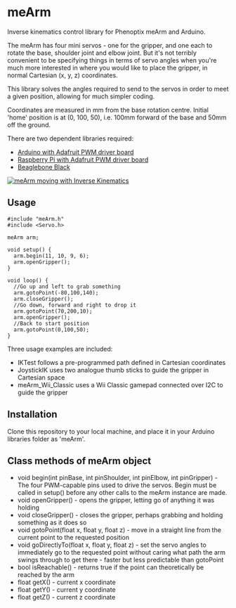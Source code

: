 meArm
=====

Inverse kinematics control library for Phenoptix meArm and Arduino.

The meArm has four mini servos - one for the gripper, and one each to rotate the base, shoulder joint and elbow joint.  But it's not terribly convenient to be specifying things in terms of servo angles when you're much more interested in where you would like to place the gripper, in normal Cartesian (x, y, z) coordinates.

This library solves the angles required to send to the servos in order to meet a given position, allowing for much simpler coding.

Coordinates are measured in mm from the base rotation centre.  Initial 'home' position is at (0, 100, 50), i.e. 100mm forward of the base and 50mm off the ground.

There are two dependent libraries required: 
* [Arduino with Adafruit PWM driver board](https://github.com/RorschachUK/meArm_Adafruit)
* [Raspberry Pi with Adafruit PWM driver board](https://github.com/RorschachUK/meArmPi)
* [Beaglebone Black](https://github.com/RorschachUK/meArmBBB)

[![meArm moving with Inverse Kinematics](http://img.youtube.com/vi/HbxhVs3UmuE/0.jpg)](http://www.youtube.com/watch?v=HbxhVs3UmuE)

Usage
-----

```
#include "meArm.h"
#include <Servo.h>

meArm arm;

void setup() {
  arm.begin(11, 10, 9, 6);
  arm.openGripper();
}

void loop() {
  //Go up and left to grab something
  arm.gotoPoint(-80,100,140); 
  arm.closeGripper();
  //Go down, forward and right to drop it
  arm.gotoPoint(70,200,10);
  arm.openGripper();
  //Back to start position
  arm.gotoPoint(0,100,50);
}
```

Three usage examples are included:
* IKTest follows a pre-programmed path defined in Cartesian coordinates
* JoystickIK uses two analogue thumb sticks to guide the gripper in Cartesian space
* meArm_Wii_Classic uses a Wii Classic gamepad connected over I2C to guide the gripper

Installation
------------
Clone this repository to your local machine, and place it in your Arduino libraries folder as 'meArm'.

Class methods of meArm object
-----------------------------
* void begin(int pinBase, int pinShoulder, int pinElbow, int pinGripper) - The four PWM-capable pins used to drive the servos.  Begin must be called in setup() before any other calls to the meArm instance are made.
* void openGripper() - opens the gripper, letting go of anything it was holding
* void closeGripper() - closes the gripper, perhaps grabbing and holding something as it does so
* void gotoPoint(float x, float y, float z) - move in a straight line from the current point to the requested position
* void goDirectlyTo(float x, float y, float z) - set the servo angles to immediately go to the requested point without caring what path the arm swings through to get there - faster but less predictable than gotoPoint
* bool isReachable() - returns true if the point can theoretically be reached by the arm
* float getX() - current x coordinate
* float getY() - current y coordinate
* float getZ() - current z coordinate
